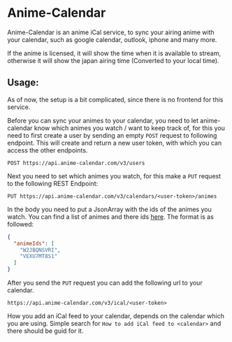 Anime-Calendar
======

Anime-Calendar is an anime iCal service, to sync your airing anime with your calendar, such as google calendar, outlook,
iphone and many more.

<p>

If the anime is licensed, it will show the time when it is available to stream, otherwise it will show the japan airing time (Converted to your local time).

## Usage:

As of now, the setup is a bit complicated, since there is no frontend for this service.

<p>

Before you can sync your animes to your calendar,
you need to let anime-calendar know which animes you watch / want to keep track of,
for this you need to first create a user by sending an empty `POST` request to following endpoint.
This will create and return a new user token, with which you can access the other endpoints.

`POST https://api.anime-calendar.com/v3/users`

Next you need to set which animes you watch, for this make a `PUT` request to the following REST Endpoint:

`PUT https://api.anime-calendar.com/v3/calendars/<user-token>/animes`

In the body you need to put a JsonArray with the ids of the animes you watch. You can find a list of animes and there ids [here](https://github.com/DerFrZocker/anime-calendar-server/wiki/Anime-List).
The format is as followed: 
```json
{
  "animeIds": [
    "W2JBQNSVRI",
    "VEXU7MT8S1"
  ]
}
```

After you send the `PUT` request you can add the following url to your calendar.

`https://api.anime-calendar.com/v3/ical/<user-token>`

How you add an iCal feed to your calendar, depends on the calendar which you are using. Simple search
for `How to add iCal feed to <calendar>` and there should be guid for it.
